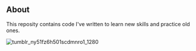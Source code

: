 ## About
This reposity contains code I've written to learn new skills and practice old ones.

![tumblr_ny51fz6h501scdmnro1_1280](https://user-images.githubusercontent.com/30982485/172750675-b399497f-5fb4-4ec7-ad22-e602c8bf6bd3.jpg)

